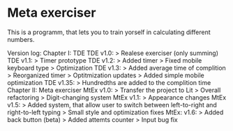# Meta exerciser
This is a programm, that lets you to train yorself in calculating different numbers. 

Version log:
Chapter I: TDE
  TDE v1.0:
    > Realese exerciser (only summing)
  TDE v1.1:
    > Timer prototype
  TDE v1.2:
    > Added timer
    > Fixed mobile keyboard type
    > Optimization
  TDE v1.3:
    > Added average time of complition
    > Reorganized timer
    > Optitmization updates
    > Added simple mobile optimization
  TDE v1.35:
    > Hundredths are added to the complition time
Chapter II: Meta exerciser
  MtEx v1.0:
    > Transfer the project to Lit
    > Overall refactoring
    > Digit-changing system
  MtEx v1.1:
    > Appearance changes
  MtEx v1.5:
    > Added system, that allow user to switch between left-to-right and right-to-left typing
    > Small style and optimization fixes
  MtEx: v1.6:
    > Added back button (beta)
    > Added attemts counter
    > Input bug fix
